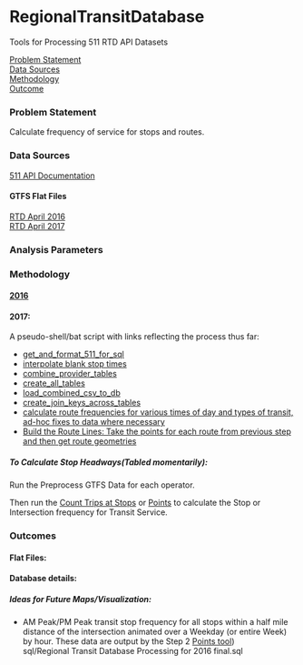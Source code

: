 # RegionalTransitDatabase  

Tools for Processing 511 RTD API Datasets  

[Problem Statement](#problem-statement)   
[Data Sources](#data-sources)   
[Methodology](#methodology)   
[Outcome](#outcome)   

### Problem Statement  

Calculate frequency of service for stops and routes.  

### Data Sources   

[511 API Documentation](https://metrotrans-my.sharepoint.com/personal/ksmith_mtc_ca_gov/_layouts/15/guestaccess.aspx?guestaccesstoken=LaSLmz8PqjHcCy3J9t5JWiVYbBx2wq7AOn7XAeSI65c%3d&docid=2_1b3fffc8d501f42949c5c14bb423aa445)

#### GTFS Flat Files    
[RTD April 2016](https://mtcdrive.box.com/s/7zvjm6lqudj2gh7cfokt9g3hnzwvxoq0)   
[RTD April 2017](https://mtcdrive.box.com/s/pkw8e0ng3n02b47mufaefqz5749cv5nm)     

### Analysis Parameters   

### Methodology   

#### [2016](https://metrotrans-my.sharepoint.com/personal/ksmith_mtc_ca_gov/_layouts/15/WopiFrame.aspx?sourcedoc=%7B2FB81C2E-8CF6-4BA4-8994-6B36F7E1B647%7D&file=511%20Data%20API%20Documentation.docx&action=default)

#### 2017:     

A pseudo-shell/bat script with links reflecting the process thus far:   

-  [get_and_format_511_for_sql](https://github.com/MetropolitanTransportationCommission/RegionalTransitDatabase/blob/master/python/get_and_format_511_for_sql.py)     
-  [interpolate blank stop times](https://github.com/MetropolitanTransportationCommission/RegionalTransitDatabase/blob/master/python/preprocess_gtfs_folders.py)   
-  [combine_provider_tables](https://github.com/MetropolitanTransportationCommission/RegionalTransitDatabase/blob/master/etl/combine_provider_tables.R)   
-  [create_all_tables](https://github.com/MetropolitanTransportationCommission/RegionalTransitDatabase/blob/master/etl/create_all_tables.sql)   
-  [load_combined_csv_to_db](https://github.com/MetropolitanTransportationCommission/RegionalTransitDatabase/blob/master/etl/load_combined_csv_to_db.bat)   
-  [create_join_keys_across_tables](https://github.com/MetropolitanTransportationCommission/RegionalTransitDatabase/blob/master/etl/create_join_keys_across_tables.sql)   
-  [calculate route frequencies for various times of day and types of transit, ad-hoc fixes to data where necessary](https://github.com/MetropolitanTransportationCommission/RegionalTransitDatabase/blob/6afc5c9fff45fc1df07b1176b961e5c92e10f696/R/make_weekday_peak_bus_stops_csv.R)
-  [Build the Route Lines: Take the points for each route from previous step and then get route geometries](https://github.com/MetropolitanTransportationCommission/RegionalTransitDatabase/blob/4b28c1d1d206138b80c28580e69ca026a252cd11/python/network_analysis.py)   

##### To Calculate Stop Headways(Tabled momentarily):   

Run the Preprocess GTFS Data for each operator.   

Then run the [Count Trips at Stops](https://github.com/Esri/public-transit-tools/blob/master/better-bus-buffers/scripts/BBB_CountTripsAtStops.py) or [Points](https://github.com/Esri/public-transit-tools/blob/6451cf1de24d4e5b7337df402135f351a7eaf181/better-bus-buffers/scripts/BBB_CountTripsAtPoints.py) to calculate the Stop or Intersection frequency for Transit Service.   

### Outcomes   

#### Flat Files:   

#### Database details:   

##### Ideas for Future Maps/Visualization:   

-  AM Peak/PM Peak transit stop frequency for all stops within a half mile distance of the intersection animated over a Weekday (or entire Week) by hour. These data are output by the Step 2 [Points tool](https://github.com/Esri/public-transit-tools/blob/6451cf1de24d4e5b7337df402135f351a7eaf181/better-bus-buffers/scripts/BBB_CountTripsAtPoints.py))      
sql/Regional Transit Database Processing for 2016 final.sql
